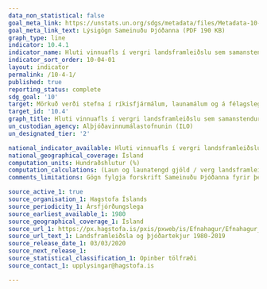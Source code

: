 ```yaml
---
data_non_statistical: false
goal_meta_link: https://unstats.un.org/sdgs/metadata/files/Metadata-10-04-01.pdf
goal_meta_link_text: Lýsigögn Sameinuðu Þjóðanna (PDF 190 KB)
graph_type: line
indicator: 10.4.1
indicator_name: Hluti vinnuafls í vergri landsframleiðslu sem samanstendur af launum og millifærslum frá félagslega kerfinu.
indicator_sort_order: 10-04-01
layout: indicator
permalink: /10-4-1/
published: true
reporting_status: complete
sdg_goal: '10'
target: Mörkuð verði stefna í ríkisfjármálum, launamálum og á félagslegu sviði með það fyrir augum að auka jafnrétti stig af stigi. 
target_id: '10.4'
graph_title: Hluti vinnuafls í vergri landsframleiðslu sem samanstendur af launum og millifærslum frá félagslega kerfinu.
un_custodian_agency: Alþjóðavinnumálastofnunin (ILO)
un_designated_tier: '2'

national_indicator_available: Hluti vinnuafls í vergri landsframleiðslu sem samanstendur af launum og millifærslum frá félagslega kerfinu.
national_geographical_coverage: Ísland
computation_units: Hundraðshlutur (%)
computation_calculations: (Laun og launatengd gjöld / verg landsframleiðsla ) * 100
comments_limitations: Gögn fylgja forskrift Sameinuðu Þjóðanna fyrir þennan mælikvarða. Þessi mælikvarði var fundinn í samstarfi við sérfræðinga í málefninu.

source_active_1: true
source_organisation_1: Hagstofa Íslands
source_periodicity_1: Ársfjórðungslega
source_earliest_available_1: 1980
source_geographical_coverage_1: Ísland
source_url_1: https://px.hagstofa.is/pxis/pxweb/is/Efnahagur/Efnahagur__thjodhagsreikningar__landsframl__1_landsframleidsla/THJ01102.px
source_url_text_1: Landsframleiðsla og þjóðartekjur 1980-2019
source_release_date_1: 03/03/2020
source_next_release_1: 
source_statistical_classification_1: Opinber tölfræði
source_contact_1: upplysingar@hagstofa.is

---
```

